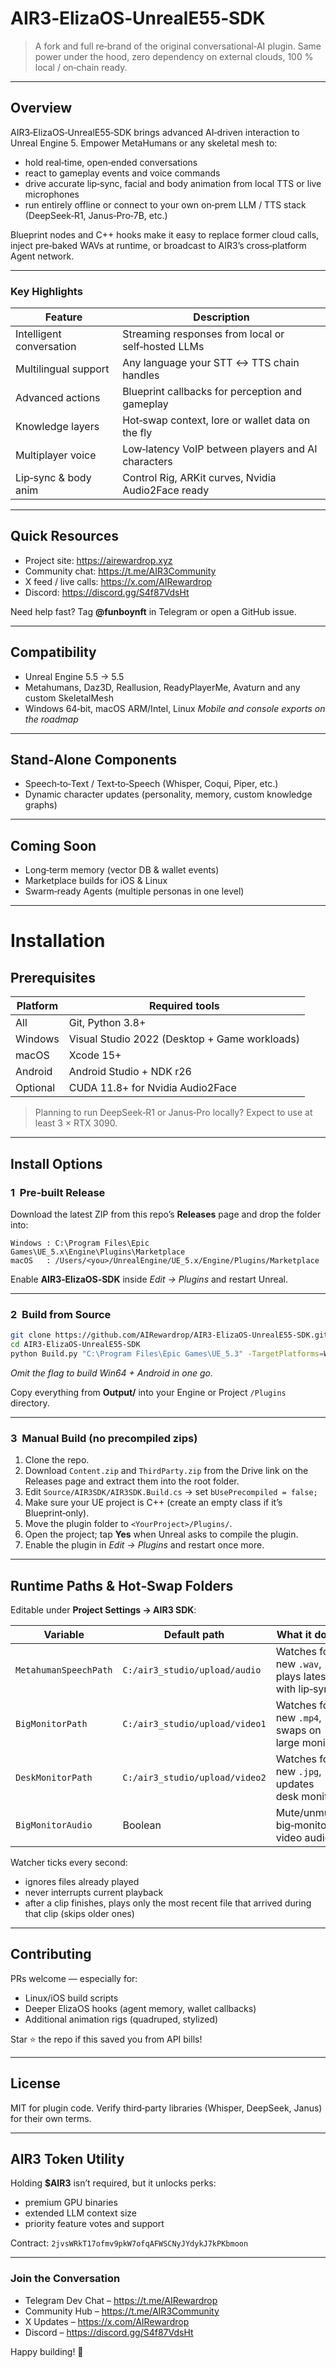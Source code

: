# AIR3‑ElizaOS‑UnrealE55‑SDK

> A fork and full re‑brand of the original conversational‑AI plugin.
> Same power under the hood, zero dependency on external clouds, 100 % local / on‑chain ready.

---

## Overview
AIR3‑ElizaOS‑UnrealE55‑SDK brings advanced AI‑driven interaction to Unreal Engine 5. Empower MetaHumans or any skeletal mesh to:

* hold real‑time, open‑ended conversations
* react to gameplay events and voice commands
* drive accurate lip‑sync, facial and body animation from local TTS or live microphones
* run entirely offline or connect to your own on‑prem LLM / TTS stack (DeepSeek‑R1, Janus‑Pro‑7B, etc.)

Blueprint nodes and C++ hooks make it easy to replace former cloud calls, inject pre‑baked WAVs at runtime, or broadcast to AIR3’s cross‑platform Agent network.

---

### Key Highlights
| Feature | Description |
|---------|-------------|
| Intelligent conversation | Streaming responses from local or self‑hosted LLMs |
| Multilingual support | Any language your STT ↔ TTS chain handles |
| Advanced actions | Blueprint callbacks for perception and gameplay |
| Knowledge layers | Hot‑swap context, lore or wallet data on the fly |
| Multiplayer voice | Low‑latency VoIP between players and AI characters |
| Lip‑sync & body anim | Control Rig, ARKit curves, Nvidia Audio2Face ready |

---

## Quick Resources
* Project site: <https://airewardrop.xyz>
* Community chat: <https://t.me/AIR3Community>
* X feed / live calls: <https://x.com/AIRewardrop>
* Discord: <https://discord.gg/S4f87VdsHt>

Need help fast? Tag **@funboynft** in Telegram or open a GitHub issue.

---

## Compatibility
* Unreal Engine 5.5 → 5.5
* Metahumans, Daz3D, Reallusion, ReadyPlayerMe, Avaturn and any custom SkeletalMesh
* Windows 64‑bit, macOS ARM/Intel, Linux
  *Mobile and console exports on the roadmap*

---

## Stand‑Alone Components
* Speech‑to‑Text / Text‑to‑Speech (Whisper, Coqui, Piper, etc.)
* Dynamic character updates (personality, memory, custom knowledge graphs)

---

## Coming Soon
* Long‑term memory (vector DB & wallet events)
* Marketplace builds for iOS & Linux
* Swarm‑ready Agents (multiple personas in one level)

---

# Installation

## Prerequisites
| Platform | Required tools |
|----------|----------------|
| All      | Git, Python 3.8+ |
| Windows  | Visual Studio 2022 (Desktop + Game workloads) |
| macOS    | Xcode 15+ |
| Android  | Android Studio + NDK r26 |
| Optional | CUDA 11.8+ for Nvidia Audio2Face |

> Planning to run DeepSeek‑R1 or Janus‑Pro locally? Expect to use at least 3 × RTX 3090.

---

## Install Options

### 1  Pre‑built Release
Download the latest ZIP from this repo’s **Releases** page and drop the folder into:

```text
Windows : C:\Program Files\Epic Games\UE_5.x\Engine\Plugins\Marketplace
macOS   : /Users/<you>/UnrealEngine/UE_5.x/Engine/Plugins/Marketplace
```

Enable **AIR3‑ElizaOS‑SDK** inside *Edit → Plugins* and restart Unreal.

---

### 2  Build from Source

```bash
git clone https://github.com/AIRewardrop/AIR3-ElizaOS-UnrealE55-SDK.git
cd AIR3-ElizaOS-UnrealE55-SDK
python Build.py "C:\Program Files\Epic Games\UE_5.3" -TargetPlatforms=Win64
```

*Omit the flag to build Win64 + Android in one go.*

Copy everything from **Output/** into your Engine or Project `/Plugins` directory.

---

### 3  Manual Build (no precompiled zips)

1. Clone the repo.
2. Download `Content.zip` and `ThirdParty.zip` from the Drive link on the Releases page and extract them into the root folder.
3. Edit `Source/AIR3SDK/AIR3SDK.Build.cs` → set `bUsePrecompiled = false;`
4. Make sure your UE project is C++ (create an empty class if it’s Blueprint‑only).
5. Move the plugin folder to `<YourProject>/Plugins/`.
6. Open the project; tap **Yes** when Unreal asks to compile the plugin.
7. Enable the plugin in *Edit → Plugins* and restart once more.

---

## Runtime Paths & Hot‑Swap Folders

Editable under **Project Settings → AIR3 SDK**:

| Variable | Default path | What it does |
|----------|--------------|--------------|
| `MetahumanSpeechPath` | `C:/air3_studio/upload/audio` | Watches for new `.wav`, plays latest with lip‑sync |
| `BigMonitorPath`      | `C:/air3_studio/upload/video1` | Watches for new `.mp4`, swaps on large monitor |
| `DeskMonitorPath`     | `C:/air3_studio/upload/video2` | Watches for new `.jpg`, updates desk monitor |
| `BigMonitorAudio`     | Boolean | Mute/unmute big‑monitor video audio |

Watcher ticks every second:

* ignores files already played
* never interrupts current playback
* after a clip finishes, plays only the most recent file that arrived during that clip (skips older ones)

---

## Contributing
PRs welcome — especially for:

* Linux/iOS build scripts
* Deeper ElizaOS hooks (agent memory, wallet callbacks)
* Additional animation rigs (quadruped, stylized)

Star ⭐ the repo if this saved you from API bills!

---

## License
MIT for plugin code. Verify third‑party libraries (Whisper, DeepSeek, Janus) for their own terms.

---

## AIR3 Token Utility
Holding **$AIR3** isn’t required, but it unlocks perks:

* premium GPU binaries
* extended LLM context size
* priority feature votes and support

Contract: `2jvsWRkT17ofmv9pkW7ofqAFWSCNyJYdykJ7kPKbmoon`

---

### Join the Conversation
* Telegram Dev Chat – <https://t.me/AIRewardrop>
* Community Hub – <https://t.me/AIR3Community>
* X Updates – <https://x.com/AIRewardrop>
* Discord – <https://discord.gg/S4f87VdsHt>

Happy building! 🚀
